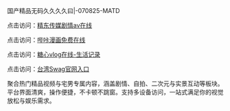 国产精品无码久久久久曰|-070825-MATD

点击访问：<a href="https://heiliaoxwd5i8.pages.dev">精东传媒剧情av在线</a>

点击访问：<a href="https://heiliaowzu4ur.pages.dev">哔咔漫画免费在线</a>

点击访问：<a href="https://heiliaozj3tjd.pages.dev">糖心vlog在线-生活记录</a>

点击访问：<a href="https://heiliaoe8ajia.pages.dev">台湾Swag官网入口</a>

聚合热门精品视频与宅男专属内容，涵盖剧情、自拍、二次元与实景互动等板块。平台界面清爽，操作便捷，不卡顿不跳窗。支持多设备访问，一站式满足你的视觉放松与娱乐需求。

<span style="display:none;">[Canonical link](https://github.com/nb0708/nb10 ）</span>
